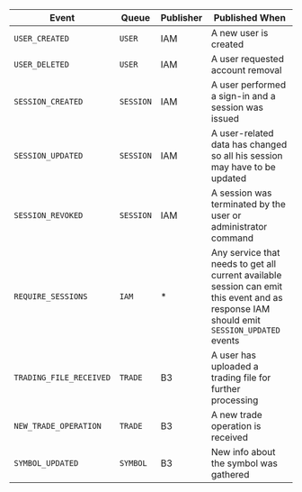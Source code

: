 
| Event                     | Queue             | Publisher         | Published When                                                                                                                                |
|---------------------------|-------------------|-------------------|-----------------------------------------------------------------------------------------------------------------------------------------------|
| `USER_CREATED`            | `USER`            | IAM               | A new user is created                                                                                                                         |
| `USER_DELETED`            | `USER`            | IAM               | A user requested account removal                                                                                                              |
| `SESSION_CREATED`         | `SESSION`         | IAM               | A user performed a sign-in and a session was issued                                                                                           |
| `SESSION_UPDATED`         | `SESSION`         | IAM               | A user-related data has changed so all his session may have to be updated                                                                     |
| `SESSION_REVOKED`         | `SESSION`         | IAM               | A session was terminated by the user or administrator command                                                                                 |
| `REQUIRE_SESSIONS`        | `IAM`             | *                 | Any service that needs to get all current available session can emit this event and as response IAM should emit `SESSION_UPDATED` events      |
| `TRADING_FILE_RECEIVED`   | `TRADE`           | B3                | A user has uploaded a trading file for further processing                                                                                     |
| `NEW_TRADE_OPERATION`     | `TRADE`           | B3                | A new trade operation is received                                                                                                             |
| `SYMBOL_UPDATED`          | `SYMBOL`          | B3                | New info about the symbol was gathered                                                                                                        |
